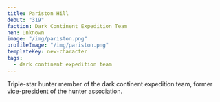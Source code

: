 ```yaml
---
title: Pariston Hill
debut: "319"
faction: Dark Continent Expedition Team
nen: Unknown
image: "/img/pariston.png"
profileImage: "/img/pariston.png"
templateKey: new-character
tags:
  - dark continent expedition team
---
```


Triple-star hunter member of the dark continent expedition team, former vice-president of the hunter association.
